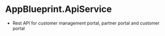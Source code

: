 # AppBlueprint.ApiService

- Rest API for customer management portal, partner portal and customer portal

